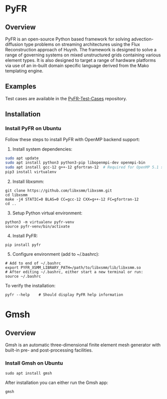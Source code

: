 # PyFR
## Overview

PyFR is an open-source Python based framework for solving advection-diffusion
type problems on streaming architectures using the Flux Reconstruction
approach of Huynh. The framework is designed to solve a range of governing
systems on mixed unstructured grids containing various element types. It is
also designed to target a range of hardware platforms via use of an in-built
domain specific language derived from the Mako templating engine.

## Examples

Test cases are available in the
[PyFR-Test-Cases](https://github.com/PyFR/PyFR-Test-Cases) repository.

## Installation

### Install PyFR on Ubuntu
Follow these steps to install PyFR with OpenMP backend support:

1. Install system dependencies:
```bash
sudo apt update
sudo apt install python3 python3-pip libopenmpi-dev openmpi-bin
sudo apt install gcc-12 g++-12 gfortran-12  # Required for OpenMP 5.1 support
pip3 install virtualenv
```

2. Install libxsmm:
```
git clone https://github.com/libxsmm/libxsmm.git
cd libxsmm
make -j4 STATIC=0 BLAS=0 CC=gcc-12 CXX=g++-12 FC=gfortran-12
cd ..
```

3. Setup Python virtual environment:
```
python3 -m virtualenv pyfr-venv
source pyfr-venv/bin/activate
```

4. Install PyFR:
```
pip install pyfr
```

5. Configure environment (add to ~/.bashrc):
```
# Add to end of ~/.bashrc
export PYFR_XSMM_LIBRARY_PATH=/path/to/libxsmm/lib/libxsmm.so
# After editing ~/.bashrc, either start a new terminal or run:
source ~/.bashrc
```

To verify the installation:
```
pyfr --help    # Should display PyFR help information
```

# Gmsh
## Overview
Gmsh is an automatic three-dimensional finite element mesh generator with built-in pre- and post-processing facilities.

### Install Gmsh on Ubuntu
```
sudo apt install gmsh
```

After installation you can either run the Gmsh app:
```
gmsh
```
